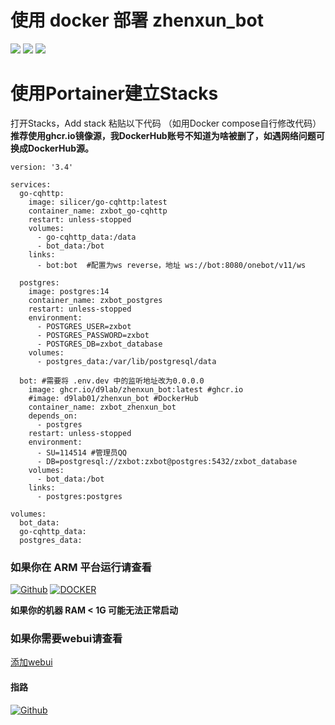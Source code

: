 # 使用 docker 部署 zhenxun_bot

![](https://img.shields.io/badge/Python%E7%89%88%E6%9C%AC-3.9-ff69b4?style=for-the-badge)
![](https://img.shields.io/badge/%E6%94%AF%E6%8C%81%E5%B9%B3%E5%8F%B0-amd64-8B008B?style=for-the-badge)
![](https://img.shields.io/docker/pulls/d9lab01/zhenxun_bot?label=%E4%B8%8B%E8%BD%BD%E6%AC%A1%E6%95%B0&logo=docker&style=for-the-badge)

# 使用Portainer建立Stacks
打开Stacks，Add stack 粘贴以下代码  （如用Docker compose自行修改代码）  
**推荐使用ghcr.io镜像源，我DockerHub账号不知道为啥被删了，如遇网络问题可换成DockerHub源。**
```
version: '3.4'

services:
  go-cqhttp:
    image: silicer/go-cqhttp:latest
    container_name: zxbot_go-cqhttp
    restart: unless-stopped
    volumes:
      - go-cqhttp_data:/data
      - bot_data:/bot
    links:
      - bot:bot  #配置为ws reverse，地址 ws://bot:8080/onebot/v11/ws

  postgres:
    image: postgres:14
    container_name: zxbot_postgres
    restart: unless-stopped
    environment:
      - POSTGRES_USER=zxbot
      - POSTGRES_PASSWORD=zxbot
      - POSTGRES_DB=zxbot_database
    volumes:
      - postgres_data:/var/lib/postgresql/data

  bot: #需要将 .env.dev 中的监听地址改为0.0.0.0
    image: ghcr.io/d9lab/zhenxun_bot:latest #ghcr.io
    #image: d9lab01/zhenxun_bot #DockerHub
    container_name: zxbot_zhenxun_bot
    depends_on: 
      - postgres
    restart: unless-stopped
    environment:
      - SU=114514 #管理员QQ
      - DB=postgresql://zxbot:zxbot@postgres:5432/zxbot_database
    volumes:
      - bot_data:/bot
    links:
      - postgres:postgres

volumes: 
  bot_data:
  go-cqhttp_data:
  postgres_data:

```

### 如果你在 ARM 平台运行请查看
[![Github](https://shields.io/badge/GITHUB-SinKy--Yan-4476AF?logo=github&style=for-the-badge)](https://github.com/SinKy-Yan/zhenxunbot-docker)
[![DOCKER](https://shields.io/badge/docker-jyishit/zhenxun_bot-4476AF?logo=docker&style=for-the-badge)](https://hub.docker.com/r/jyishit/zhenxun_bot)

**如果你的机器 RAM < 1G  可能无法正常启动**

### 如果你需要webui请查看

[添加webui](/webui)

#### 指路
[![Github](https://shields.io/badge/GITHUB-HibiKier/zhenxun_bot-4476AF?logo=github&style=for-the-badge)](https://github.com/HibiKier/zhenxun_bot)
